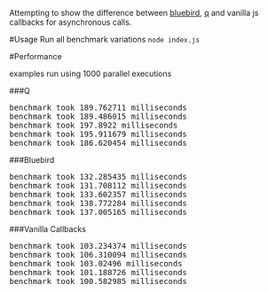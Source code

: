 Attempting to show the difference between [bluebird](https://github.com/petkaantonov/bluebird), [q](https://github.com/kriskowal/q) and vanilla js callbacks for asynchronous calls.

#Usage
Run all benchmark variations `node index.js`

#Performance

examples run using 1000 parallel executions

###Q
<pre>
benchmark took 189.762711 milliseconds
benchmark took 189.486015 milliseconds
benchmark took 197.8922 milliseconds
benchmark took 195.911679 milliseconds
benchmark took 186.620454 milliseconds
</pre>

###Bluebird
<pre>
benchmark took 132.285435 milliseconds
benchmark took 131.708112 milliseconds
benchmark took 133.602357 milliseconds
benchmark took 138.772284 milliseconds
benchmark took 137.005165 milliseconds
</pre>

###Vanilla Callbacks
<pre>
benchmark took 103.234374 milliseconds
benchmark took 106.310094 milliseconds
benchmark took 103.02496 milliseconds
benchmark took 101.188726 milliseconds
benchmark took 100.582985 milliseconds
</pre>